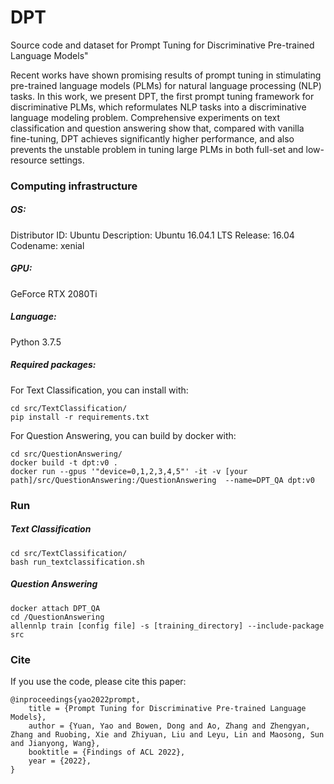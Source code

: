 # DPT

Source code and dataset for Prompt Tuning for Discriminative Pre-trained Language Models"

Recent works have shown promising results of prompt tuning in stimulating pre-trained language models (PLMs) for natural language processing (NLP) tasks. In this work, we present DPT, the first prompt tuning framework for discriminative PLMs, which reformulates NLP tasks into a discriminative language modeling problem. Comprehensive experiments on text classification and question answering show that, compared with vanilla fine-tuning, DPT achieves significantly higher performance, and also prevents the unstable problem in tuning large PLMs in both full-set and low-resource settings.

### Computing infrastructure

##### OS:

Distributor ID: Ubuntu
Description:    Ubuntu 16.04.1 LTS
Release:    16.04
Codename:   xenial

##### GPU:

GeForce RTX 2080Ti

##### Language:

Python 3.7.5

##### Required packages:

For Text Classification, you can install with:

```
cd src/TextClassification/ 
pip install -r requirements.txt
```

For Question Answering, you can build by docker with:

```
cd src/QuestionAnswering/
docker build -t dpt:v0 .
docker run --gpus '"device=0,1,2,3,4,5"' -it -v [your path]/src/QuestionAnswering:/QuestionAnswering  --name=DPT_QA dpt:v0
```


### Run

##### Text Classification

```
cd src/TextClassification/
bash run_textclassification.sh
```

##### Question Answering

```
docker attach DPT_QA
cd /QuestionAnswering
allennlp train [config file] -s [training_directory] --include-package src
```

### Cite

If you use the code, please cite this paper:

```
@inproceedings{yao2022prompt,
    title = {Prompt Tuning for Discriminative Pre-trained Language Models},
    author = {Yuan, Yao and Bowen, Dong and Ao, Zhang and Zhengyan, Zhang and Ruobing, Xie and Zhiyuan, Liu and Leyu, Lin and Maosong, Sun and Jianyong, Wang},
    booktitle = {Findings of ACL 2022},
    year = {2022},
}
```

